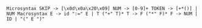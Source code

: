 `
Microsyntax
  SKIP -> [\x0d\x0a\x20\x09]
  NUM -> [0-9]+
  TOKEN -> [+*()] | NUM
Macrosyntax
  E -> id ":=" E | T ("+" T)*
  T -> F ("*" F)*
  F -> NUM | ID | "(" E ")"
`
